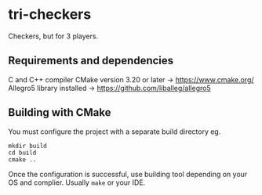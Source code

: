 # tri-checkers

Checkers, but for 3 players.

## Requirements and dependencies

C and C++ compiler
CMake version 3.20 or later -> <https://www.cmake.org/>
Allegro5 library installed -> <https://github.com/liballeg/allegro5>

## Building with CMake

You must configure the project with a separate build directory eg.

    mkdir build
    cd build
    cmake ..

Once the configuration is successful, use building tool depending on your OS and complier.
Usually `make` or your IDE.
